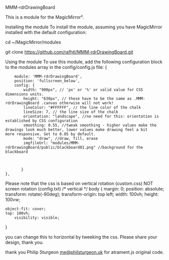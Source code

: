 MMM-rdrDrawingBoard

This is a module for the MagicMirror².


Installing the module
To install the module, assuming you have MagicMirror installed with the default configuration:

cd ~/MagicMirror/modules

git clone https://github.com/rafhtl/MMM-rdrDrawingBoard.git

Using the module
To use this module, add the following configuration block to the modules array in the config/config.js file:
{
        
        module: 'MMM-rdrDrawingBoard',
        position: 'fullscreen_below',
        config: {
            width: "900px", // 'px' or '%' or valid value for CSS dimensions units.
            height: "630px", // these have to be the same as .MMM-rdrDrawingBoard .canvas otherwise will not work!
            lineColor: "#FFFFFF", // the line color of the chalk
            lineSize: 7, // the line size of the chalk
            orientation: "landscape", //no need for this: orientation is established by CSS configuration
            smoothing: 0.55, //tweak smoothing - higher values make the drawings look much better, lower values make drawing feel a bit                                more responsive. Set to 0.85 by default.
            mode: "draw", //draw, fill, erase
            imgfileUrl: "modules/MMM-rdrDrawingBoard/public/blackboard01.png" //background for the blackboard

            

           }
    },

Please note that the css is based on vertical rotation (custom.css) NOT screen rotation (config.txt)
/* vertical */
body {
	margin: 0;
	position: absolute;
 	transform: rotate(-90deg);
 	transform-origin: top left; 
	width: 100vh;
	height: 100vw;
	
	object-fit: cover;
	top: 100vh;
        visibility: visible;  
    
    
 }
 
you can change this to horizontal by tweeking the css. Please share your design, thank you.

thank you Philip Sturgeon me@philsturgeon.uk for atrament.js original code.
